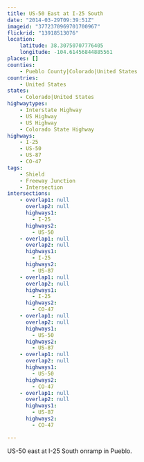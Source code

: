 ```yaml
---
title: US-50 East at I-25 South
date: "2014-03-29T09:39:51Z"
imageid: "3772370969701700967"
flickrid: "13918513076"
location:
    latitude: 38.30750707776405
    longitude: -104.61456844885561
places: []
counties:
    - Pueblo County|Colorado|United States
countries:
    - United States
states:
    - Colorado|United States
highwaytypes:
    - Interstate Highway
    - US Highway
    - US Highway
    - Colorado State Highway
highways:
    - I-25
    - US-50
    - US-87
    - CO-47
tags:
    - Shield
    - Freeway Junction
    - Intersection
intersections:
    - overlap1: null
      overlap2: null
      highways1:
        - I-25
      highways2:
        - US-50
    - overlap1: null
      overlap2: null
      highways1:
        - I-25
      highways2:
        - US-87
    - overlap1: null
      overlap2: null
      highways1:
        - I-25
      highways2:
        - CO-47
    - overlap1: null
      overlap2: null
      highways1:
        - US-50
      highways2:
        - US-87
    - overlap1: null
      overlap2: null
      highways1:
        - US-50
      highways2:
        - CO-47
    - overlap1: null
      overlap2: null
      highways1:
        - US-87
      highways2:
        - CO-47

---
```

US-50 east at I-25 South onramp in Pueblo.